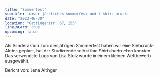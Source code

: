 ```yaml
---
title: "Sommerfest"
subtitle: "Unser jährliches Sommerfest und T-Shirt Druck"
date: "2023-06-30"
location: "Oettingenstr. 67, 155"
linkInCard: true
upcoming: false
---
```


Als Sonderaktion zum diesjährigen Sommerfest haben wir eine Siebdruck-Aktion geplant, bei der Studierende selbst ihre Shirts bedrucken konnten. Das verwendete Logo von Lisa Stolz wurde in einem kleinen Wettbewerb ausgewählt.


Bericht von: Lena Altinger

